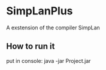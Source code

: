 # SimpLanPlus
A exstension of the compiler SimpLan

## How to run it

put in console: java -jar Project.jar


